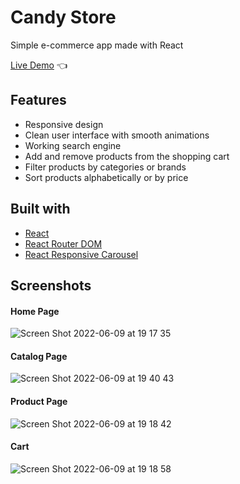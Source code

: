 # Candy Store

Simple e-commerce app made with React

[Live Demo](https://igips.github.io/candy-store/) :point_left:

## Features
* Responsive design
* Clean user interface with smooth animations
* Working search engine
* Add and remove products from the shopping cart
* Filter products by categories or brands
* Sort products alphabetically or by price

## Built with
- [React](https://reactjs.org/)
- [React Router DOM](https://www.npmjs.com/package/react-router-dom)
- [React Responsive Carousel](https://www.npmjs.com/package/react-responsive-carousel)


## Screenshots

#### Home Page
![Screen Shot 2022-06-09 at 19 17 35](https://user-images.githubusercontent.com/33441779/172908696-87dd4870-cd78-4880-b465-1153e837071f.png)

#### Catalog Page
![Screen Shot 2022-06-09 at 19 40 43](https://user-images.githubusercontent.com/33441779/172910223-0965d997-54b7-4cf0-9df4-d739d386e181.png)

#### Product Page
![Screen Shot 2022-06-09 at 19 18 42](https://user-images.githubusercontent.com/33441779/172909203-662ad537-6633-42cd-8a04-1bb8e6f42837.png)

#### Cart
![Screen Shot 2022-06-09 at 19 18 58](https://user-images.githubusercontent.com/33441779/172909262-297c0613-974e-49de-91ae-0b349be19a45.png)


